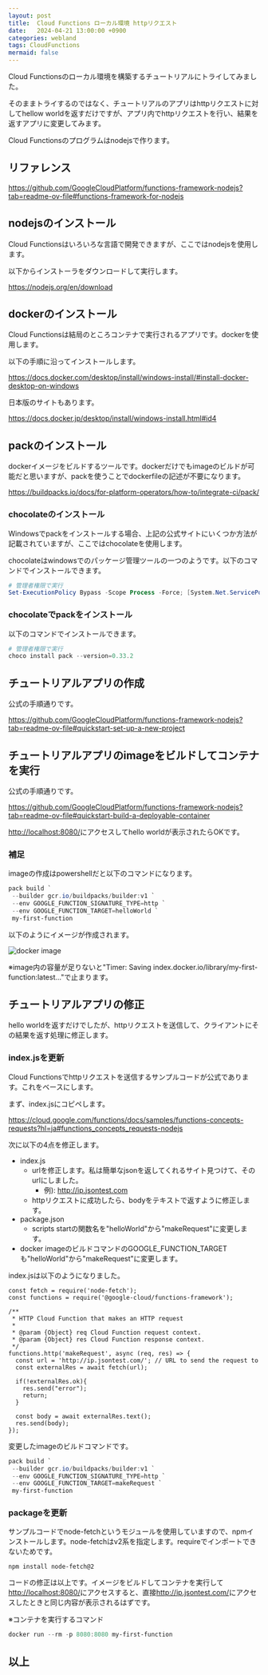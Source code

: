 ```yaml
---
layout: post
title:  Cloud Functions ローカル環境 httpリクエスト
date:   2024-04-21 13:00:00 +0900
categories: webland
tags: CloudFunctions
mermaid: false
---
```


Cloud Functionsのローカル環境を構築するチュートリアルにトライしてみました。

そのままトライするのではなく、チュートリアルのアプリはhttpリクエストに対してhellow worldを返すだけですが、アプリ内でhttpリクエストを行い、結果を返すアプリに変更してみます。

Cloud Functionsのプログラムはnodejsで作ります。

## リファレンス

<https://github.com/GoogleCloudPlatform/functions-framework-nodejs?tab=readme-ov-file#functions-framework-for-nodejs>

## nodejsのインストール

Cloud Functionsはいろいろな言語で開発できますが、ここではnodejsを使用します。

以下からインストーラをダウンロードして実行します。

<https://nodejs.org/en/download>

## dockerのインストール

Cloud Functionsは結局のところコンテナで実行されるアプリです。dockerを使用します。

以下の手順に沿ってインストールします。

<https://docs.docker.com/desktop/install/windows-install/#install-docker-desktop-on-windows>

日本版のサイトもあります。

<https://docs.docker.jp/desktop/install/windows-install.html#id4>

## packのインストール

dockerイメージをビルドするツールです。dockerだけでもimageのビルドが可能だと思いますが、packを使うことでdockerfileの記述が不要になります。

<https://buildpacks.io/docs/for-platform-operators/how-to/integrate-ci/pack/>

### chocolateのインストール

Windowsでpackをインストールする場合、上記の公式サイトにいくつか方法が記載されていますが、ここではchocolateを使用します。

chocolateはwindowsでのパッケージ管理ツールの一つのようです。以下のコマンドでインストールできます。

``` powershell
# 管理者権限で実行
Set-ExecutionPolicy Bypass -Scope Process -Force; [System.Net.ServicePointManager]::SecurityProtocol = [System.Net.ServicePointManager]::SecurityProtocol -bor 3072; iex ((New-Object System.Net.WebClient).DownloadString('https://community.chocolatey.org/install.ps1'))
```

### chocolateでpackをインストール

以下のコマンドでインストールできます。

``` powershell
# 管理者権限で実行
choco install pack --version=0.33.2
```

## チュートリアルアプリの作成

公式の手順通りです。

<https://github.com/GoogleCloudPlatform/functions-framework-nodejs?tab=readme-ov-file#quickstart-set-up-a-new-project>

## チュートリアルアプリのimageをビルドしてコンテナを実行

公式の手順通りです。

<https://github.com/GoogleCloudPlatform/functions-framework-nodejs?tab=readme-ov-file#quickstart-build-a-deployable-container>

<http://localhost:8080/>にアクセスしてhello worldが表示されたらOKです。

### 補足

imageの作成はpowershellだと以下のコマンドになります。

``` powershell
pack build `
 --builder gcr.io/buildpacks/builder:v1 `
 --env GOOGLE_FUNCTION_SIGNATURE_TYPE=http `
 --env GOOGLE_FUNCTION_TARGET=helloWorld `
 my-first-function
```

以下のようにイメージが作成されます。

![docker image](/assets/images/image-2024-04-21-gcp-cloudfunctions-local-image.png)

※image内の容量が足りないと"Timer: Saving index.docker.io/library/my-first-function:latest..."で止まります。

## チュートリアルアプリの修正

hello worldを返すだけでしたが、httpリクエストを送信して、クライアントにその結果を返す処理に修正します。

### index.jsを更新

Cloud Functionsでhttpリクエストを送信するサンプルコードが公式であります。これをベースにします。

まず、index.jsにコピペします。

<https://cloud.google.com/functions/docs/samples/functions-concepts-requests?hl=ja#functions_concepts_requests-nodejs>

次に以下の4点を修正します。

* index.js
  * urlを修正します。私は簡単なjsonを返してくれるサイト見つけて、そのurlにしました。
    * 例): <http://ip.jsontest.com>
  * httpリクエストに成功したら、bodyをテキストで返すように修正します。
* package.json
  * scripts startの関数名を"helloWorld"から"makeRequest"に変更します。
* docker imageのビルドコマンドのGOOGLE_FUNCTION_TARGETも"helloWorld"から"makeRequest"に変更します。

index.jsは以下のようになりました。

``` node
const fetch = require('node-fetch');
const functions = require('@google-cloud/functions-framework');

/**
 * HTTP Cloud Function that makes an HTTP request
 *
 * @param {Object} req Cloud Function request context.
 * @param {Object} res Cloud Function response context.
 */
functions.http('makeRequest', async (req, res) => {
  const url = 'http://ip.jsontest.com/'; // URL to send the request to
  const externalRes = await fetch(url);

  if(!externalRes.ok){
    res.send("error");
    return;
  }

  const body = await externalRes.text();
  res.send(body);
});
```

変更したimageのビルドコマンドです。

``` powershell
pack build `
 --builder gcr.io/buildpacks/builder:v1 `
 --env GOOGLE_FUNCTION_SIGNATURE_TYPE=http `
 --env GOOGLE_FUNCTION_TARGET=makeRequest `
 my-first-function
```

### packageを更新

サンプルコードでnode-fetchというモジュールを使用していますので、npmインストールします。node-fetchはv2系を指定します。requireでインポートできないためです。

``` script
npm install node-fetch@2
```

コードの修正は以上です。イメージをビルドしてコンテナを実行して<http://localhost:8080/>にアクセスすると、直接<http://ip.jsontest.com/>にアクセスしたときと同じ内容が表示されるはずです。

※コンテナを実行するコマンド

``` powershell
docker run --rm -p 8080:8080 my-first-function
```

## 以上
